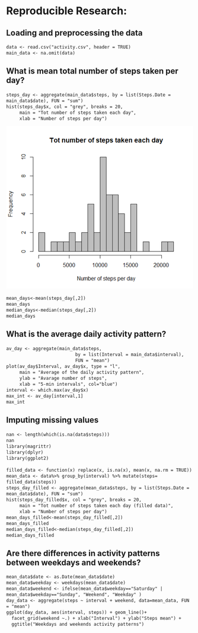 # Reproducible Research: 


## Loading and preprocessing the data

```{r}
data <- read.csv("activity.csv", header = TRUE)
main_data <- na.omit(data)
```

## What is mean total number of steps taken per day?

```{r}
steps_day <- aggregate(main_data$steps, by = list(Steps.Date = main_data$date), FUN = "sum")
hist(steps_day$x, col = "grey", breaks = 20,
     main = "Tot number of steps taken each day", 
     xlab = "Number of steps per day")
```
![Plot1](Plot1.png)

```{r}
mean_days<-mean(steps_day[,2])
mean_days
median_days<-median(steps_day[,2])
median_days
```

## What is the average daily activity pattern?

```{r}
av_day <- aggregate(main_data$steps, 
                          by = list(Interval = main_data$interval), 
                          FUN = "mean")
plot(av_day$Interval, av_day$x, type = "l", 
     main = "Average of the daily activity pattern", 
     ylab = "Avarage number of steps", 
     xlab = "5-min intervals", col="blue")
interval <- which.max(av_day$x)
max_int <- av_day[interval,1]
max_int
```
## Imputing missing values

```{r}
nan <- length(which(is.na(data$steps)))
nan
library(magrittr)
library(dplyr)
library(ggplot2)

filled_data <- function(x) replace(x, is.na(x), mean(x, na.rm = TRUE))
mean_data <- data%>% group_by(interval) %>% mutate(steps= filled_data(steps))
steps_day_filled <- aggregate(mean_data$steps, by = list(Steps.Date = mean_data$date), FUN = "sum")
hist(steps_day_filled$x, col = "grey", breaks = 20,
     main = "Tot number of steps taken each day (filled data)",
     xlab = "Number of steps per day")
mean_days_filled<-mean(steps_day_filled[,2])
mean_days_filled
median_days_filled<-median(steps_day_filled[,2])
median_days_filled
```
## Are there differences in activity patterns between weekdays and weekends?

```{r}
mean_data$date <- as.Date(mean_data$date)
mean_data$weekday <- weekdays(mean_data$date)
mean_data$weekend <- ifelse(mean_data$weekday=="Saturday" | mean_data$weekday=="Sunday", "Weekend", "Weekday" )
day_data <- aggregate(steps ~ interval + weekend, data=mean_data, FUN = "mean")
ggplot(day_data, aes(interval, steps)) + geom_line()+
  facet_grid(weekend ~.) + xlab("Interval") + ylab("Steps mean") +
  ggtitle("Weekdays and weekends activity patterns")
```
